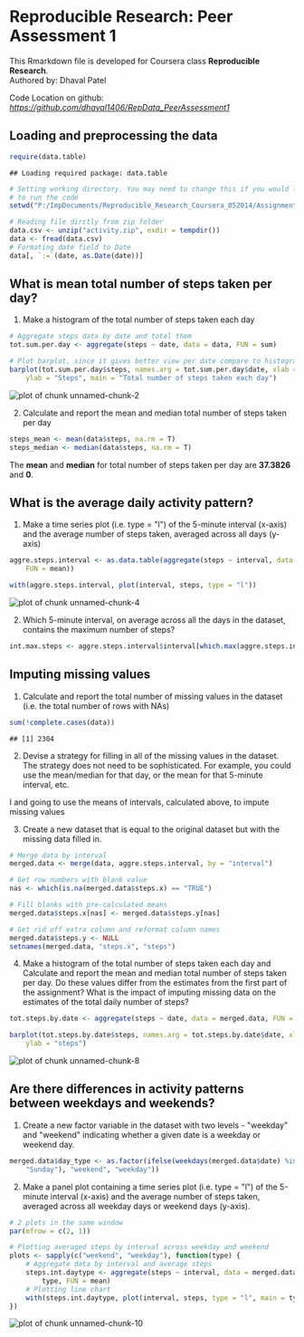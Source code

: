 # Reproducible Research: Peer Assessment 1
This Rmarkdown file is developed for Coursera class **Reproducible Research**.  
Authored by: Dhaval Patel  

Code Location on github: *https://github.com/dhaval1406/RepData_PeerAssessment1*

## Loading and preprocessing the data


```r
require(data.table)
```

```
## Loading required package: data.table
```

```r
# Setting working directory. You may need to change this if you would like
# to run the code
setwd("P:/ImpDocuments/Reproducible_Research_Coursera_052014/Assignments/RepData_PeerAssessment1/")

# Reading file dirctly from zip folder
data.csv <- unzip("activity.zip", exdir = tempdir())
data <- fread(data.csv)
# Formating date field to Date
data[, `:=`(date, as.Date(date))]
```



## What is mean total number of steps taken per day?

1. Make a histogram of the total number of steps taken each day


```r
# Aggregate steps data by date and total them
tot.sum.per.day <- aggregate(steps ~ date, data = data, FUN = sum)

# Plot barplot, since it gives better view per date compare to histogram
barplot(tot.sum.per.day$steps, names.arg = tot.sum.per.day$date, xlab = "Date", 
    ylab = "Steps", main = "Total number of steps taken each day")
```

![plot of chunk unnamed-chunk-2](figure/unnamed-chunk-2.png) 


2. Calculate and report the mean and median total number of steps taken per day


```r
steps_mean <- mean(data$steps, na.rm = T)
steps_median <- median(data$steps, na.rm = T)
```


The **mean** and **median** for total number of steps taken per day are **37.3826** and **0**.


## What is the average daily activity pattern?

1. Make a time series plot (i.e. type = "l") of the 5-minute interval (x-axis) and the average number of steps taken, averaged across all days (y-axis)


```r
aggre.steps.interval <- as.data.table(aggregate(steps ~ interval, data = data, 
    FUN = mean))

with(aggre.steps.interval, plot(interval, steps, type = "l"))
```

![plot of chunk unnamed-chunk-4](figure/unnamed-chunk-4.png) 


2. Which 5-minute interval, on average across all the days in the dataset, contains the maximum number of steps?


```r
int.max.steps <- aggre.steps.interval$interval[which.max(aggre.steps.interval$steps)]
```



## Imputing missing values

1. Calculate and report the total number of missing values in the dataset (i.e. the total number of rows with NAs)


```r
sum(!complete.cases(data))
```

```
## [1] 2304
```


2. Devise a strategy for filling in all of the missing values in the dataset. The strategy does not need to be sophisticated. For example, you could use the mean/median for that day, or the mean for that 5-minute interval, etc.

I and going to use the means of intervals, calculated above, to impute missing values
  
3. Create a new dataset that is equal to the original dataset but with the missing data filled in.


```r
# Merge data by interval
merged.data <- merge(data, aggre.steps.interval, by = "interval")

# Get row numbers with blank value
nas <- which(is.na(merged.data$steps.x) == "TRUE")

# Fill blanks with pre-calculated means
merged.data$steps.x[nas] <- merged.data$steps.y[nas]

# Get rid off extra column and reformat column names
merged.data$steps.y <- NULL
setnames(merged.data, "steps.x", "steps")
```


4. Make a histogram of the total number of steps taken each day and Calculate and report the mean and median total number of steps taken per day. Do these values differ from the estimates from the first part of the assignment? What is the impact of imputing missing data on the estimates of the total daily number of steps?


```r
tot.steps.by.date <- aggregate(steps ~ date, data = merged.data, FUN = sum)

barplot(tot.steps.by.date$steps, names.arg = tot.steps.by.date$date, xlab = "date", 
    ylab = "steps")
```

![plot of chunk unnamed-chunk-8](figure/unnamed-chunk-8.png) 


## Are there differences in activity patterns between weekdays and weekends?

1. Create a new factor variable in the dataset with two levels - "weekday" and "weekend" indicating whether a given date is a weekday or weekend day.


```r
merged.data$day_type <- as.factor(ifelse(weekdays(merged.data$date) %in% c("Saturday", 
    "Sunday"), "weekend", "weekday"))
```


2. Make a panel plot containing a time series plot (i.e. type = "l") of the 5-minute interval (x-axis) and the average number of steps taken, averaged across all weekday days or weekend days (y-axis). 


```r
# 2 plots in the same window
par(mfrow = c(2, 1))

# Plotting averaged steps by interval across weekday and weekend
plots <- sapply(c("weekend", "weekday"), function(type) {
    # Aggregate data by interval and average steps
    steps.int.daytype <- aggregate(steps ~ interval, data = merged.data, subset = merged.data$day_type == 
        type, FUN = mean)
    # Plotting line chart
    with(steps.int.daytype, plot(interval, steps, type = "l", main = type))
})
```

![plot of chunk unnamed-chunk-10](figure/unnamed-chunk-10.png) 





